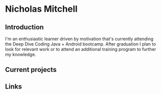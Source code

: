 # Nicholas Mitchell

## Introduction

  I'm an enthusiastic learner driven by motivation that's currently attending the
  Deep Dive Coding Java + Android bootcamp. After graduation I plan to look for
  relevant work or to attend an additional training program to further my
  knowledge.  

## Current projects

## Links
